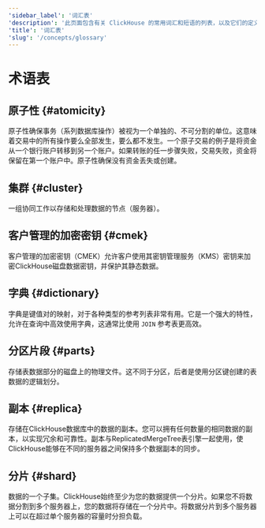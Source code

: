 ```yaml
---
'sidebar_label': '词汇表'
'description': '此页面包含有关 ClickHouse 的常用词汇和短语的列表，以及它们的定义。'
'title': '词汇表'
'slug': '/concepts/glossary'
---
```



# 术语表

## 原子性 {#atomicity}

原子性确保事务（系列数据库操作）被视为一个单独的、不可分割的单位。这意味着交易中的所有操作要么全部发生，要么都不发生。一个原子交易的例子是将资金从一个银行账户转移到另一个账户。如果转账的任一步骤失败，交易失败，资金将保留在第一个账户中。原子性确保没有资金丢失或创建。

## 集群 {#cluster}

一组协同工作以存储和处理数据的节点（服务器）。

## 客户管理的加密密钥 {#cmek}

客户管理的加密密钥（CMEK）允许客户使用其密钥管理服务（KMS）密钥来加密ClickHouse磁盘数据密钥，并保护其静态数据。

## 字典 {#dictionary}

字典是键值对的映射，对于各种类型的参考列表非常有用。它是一个强大的特性，允许在查询中高效使用字典，这通常比使用 `JOIN` 参考表更高效。

## 分区片段 {#parts}

存储表数据部分的磁盘上的物理文件。这不同于分区，后者是使用分区键创建的表数据的逻辑划分。

## 副本 {#replica}

存储在ClickHouse数据库中的数据的副本。您可以拥有任何数量的相同数据的副本，以实现冗余和可靠性。副本与ReplicatedMergeTree表引擎一起使用，使ClickHouse能够在不同的服务器之间保持多个数据副本的同步。

## 分片 {#shard}

数据的一个子集。ClickHouse始终至少为您的数据提供一个分片。如果您不将数据分割到多个服务器上，您的数据将存储在一个分片中。将数据分片到多个服务器上可以在超过单个服务器的容量时分担负载。

